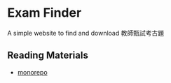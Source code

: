 # Exam Finder

A simple website to find and download 教師甄試考古題

## Reading Materials

- [monorepo](https://www.mdeditor.tw/pl/pKFQ/zh-tw)
